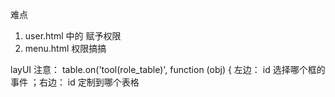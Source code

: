 难点

1. user.html 中的 赋予权限
2. menu.html 权限搞搞

layUI 注意：
table.on('tool(role_table)', function (obj) {
左边： id 选择哪个框的事件 ；右边： id 定制到哪个表格